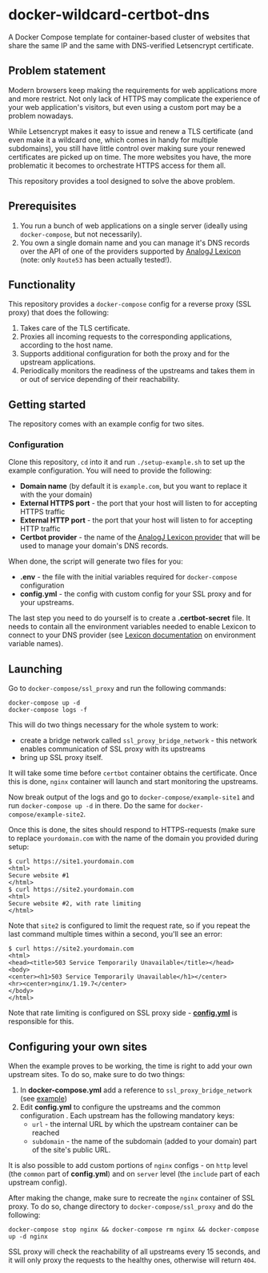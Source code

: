 # docker-wildcard-certbot-dns
A Docker Compose template for container-based cluster of websites that share the same IP and the same with DNS-verified Letsencrypt certificate.

## Problem statement
Modern browsers keep making the requirements for web applications more and more restrict. Not only lack of HTTPS may complicate the experience of your web application's visitors, but even using a custom port may be a problem nowadays.

While Letsencrypt makes it easy to issue and renew a TLS certificate (and even make it a wildcard one, which comes in handy for multiple subdomains), you still have little control over making sure your renewed certificates are picked up on time. The more websites you have, the more problematic it becomes to orchestrate HTTPS access for them all.

This repository provides a tool designed to solve the above problem.

## Prerequisites
1. You run a bunch of web applications on a single server (ideally using `docker-compose`, but not necessarily).
2. You own a single domain name and you can manage it's DNS records over the API of one of the providers supported by [AnalogJ Lexicon](https://github.com/AnalogJ/lexicon#supported-providers) (note: only `Route53` has been actually tested!).

## Functionality
This repository provides a `docker-compose` config for a reverse proxy (SSL proxy) that does the following:
1. Takes care of the TLS certificate.
2. Proxies all incoming requests to the corresponding applications, according to the host name.
3. Supports additional configuration for both the proxy and for the upstream applications.
4. Periodically monitors the readiness of the upstreams and takes them in or out of service depending of their reachability.

## Getting started
The repository comes with an example config for two sites.

### Configuration
Clone this repository, `cd` into it and run `./setup-example.sh` to set up the example configuration. You will need to provide the following:
* **Domain name** (by default it is `example.com`, but you want to replace it with the your domain)
* **External HTTPS port** - the port that your host will listen to for accepting HTTPS traffic
* **External HTTP port** - the port that your host will listen to for accepting HTTP traffic
* **Certbot provider** - the name of the [AnalogJ Lexicon provider](https://github.com/AnalogJ/lexicon/tree/master/lexicon/providers) that will be used to manage your domain's DNS records.

When done, the script will generate two files for you:
* **.env** - the file with the initial variables required for `docker-compose` configuration
* **config.yml** - the config with custom config for your SSL proxy and for your upstreams.

The last step you need to do yourself is to create a **.certbot-secret** file. It needs to contain all the environment variables needed to enable Lexicon to connect to your DNS provider (see [Lexicon documentation](https://dns-lexicon.readthedocs.io/en/latest/user_guide.html#environmental-variables) on environment variable names).

## Launching
Go to `docker-compose/ssl_proxy` and run the following commands:
```
docker-compose up -d
docker-compose logs -f
```
This will do two things necessary for the whole system to work:
* create a bridge network called `ssl_proxy_bridge_network` - this network enables  communication of SSL proxy with its upstreams
* bring up SSL proxy itself.

It will take some time before `certbot` container obtains the certificate. Once this is done, `nginx` container will launch and start monitoring the upstreams.

Now break output of the logs and go to `docker-compose/example-site1` and run `docker-compose up -d`  in there. Do the same for `docker-compose/example-site2`.

Once this is done, the sites should respond to HTTPS-requests (make sure to replace `yourdomain.com` with the name of the domain you provided during setup:
```
$ curl https://site1.yourdomain.com
<html>
Secure website #1
</html>
$ curl https://site2.yourdomain.com
<html>
Secure website #2, with rate limiting
</html>
```
Note that `site2` is configured to limit the request rate, so if you repeat the last command multiple times within a second, you'll see an error:
```
$ curl https://site2.yourdomain.com
<html>
<head><title>503 Service Temporarily Unavailable</title></head>
<body>
<center><h1>503 Service Temporarily Unavailable</h1></center>
<hr><center>nginx/1.19.7</center>
</body>
</html>
```
Note that rate limiting is configured on SSL proxy side - **[config.yml](https://github.com/ostankin/docker-wildcard-certbot-dns/blob/master/docker-compose/ssl_proxy/config-example.yml)** is responsible for this.

## Configuring your own sites
When the example proves to be working, the time is right to add your own upstream sites. To do so, make sure to do two things:
1. In **docker-compose.yml** add a reference to `ssl_proxy_bridge_network` (see [example](https://github.com/ostankin/docker-wildcard-certbot-dns/blob/master/docker-compose/example-site1/docker-compose.yml))
1. Edit **config.yml** to configure the upstreams and the common configuration . Each upstream has the following mandatory keys:
    * `url` - the internal URL by which the upstream container can be reached
    * `subdomain` - the name of the subdomain (added to your domain) part of the site's public URL.

It is also possible to add custom portions of `nginx` configs - on `http` level (the `common` part of **config.yml**) and on `server` level (the `include` part of each upstream config).

After making the change, make sure to recreate the `nginx` container of SSL proxy. To do so, change directory to `docker-compose/ssl_proxy` and do the following:
```
docker-compose stop nginx && docker-compose rm nginx && docker-compose up -d nginx
```

SSL proxy will check the reachability of all upstreams every 15 seconds, and it will only proxy the requests to the healthy ones, otherwise will return `404`.